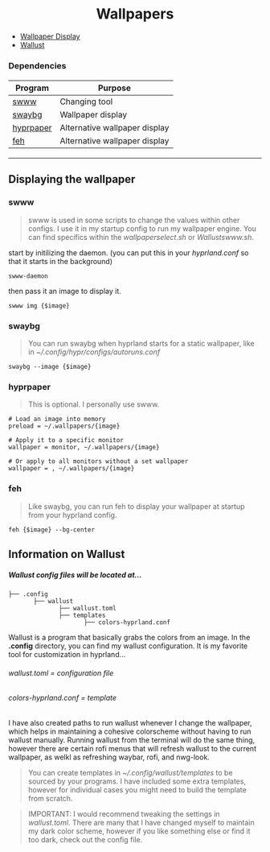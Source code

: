 <h1 align=center>
Wallpapers
</h1>

- [Wallpaper Display](#Displaying-the-wallpaper)
- [Wallust](#Information-on-Wallust)

### Dependencies

<h4 align=center>

| Program                                                            | Purpose                         |
|--------------------------------------------------------------------|---------------------------------|
| [swww](#swww)                                                   | Changing tool                   |
| [swaybg](#swaybg)                                               | Wallpaper display               |
| [hyprpaper](#hyprpaper)                                         | Alternative wallpaper display   |
| [feh](#feh)                                                     | Alternative wallpaper display   |

</h4>


---


## Displaying the wallpaper

### swww

> swww is used in some scripts to change the values within other configs. I use it in my startup config to run my wallpaper engine. You can find specifics within the *wallpaperselect.sh* or *Wallustswww.sh*.

start by initilizing the daemon. (you can put this in your *hyprland.conf* so that it starts in the background)
```
swww-daemon
```
then pass it an image to display it.
```
swww img {$image}
```

### swaybg

> You can run swaybg when hyprland starts for a static wallpaper, like in *~/.config/hypr/configs/autoruns.conf*

```
swaybg --image {$image}
```

### hyprpaper

> This is optional. I personally use swww.

```
# Load an image into memory
preload = ~/.wallpapers/{image}

# Apply it to a specific monitor
wallpaper = monitor, ~/.wallpapers/{image}

# Or apply to all monitors without a set wallpaper
wallpaper = , ~/.wallpapers/{image}
```

### feh

> Like swaybg, you can run feh to display your wallpaper at startup from your hyprland config.

```
feh {$image} --bg-center
```

## Information on Wallust

##### Wallust config files will be located at...
```
├── .config
       ├── wallust
              ├── wallust.toml
              ├── templates
                     ├── colors-hyprland.conf
```

Wallust is a program that basically grabs the colors from an image. In the **.config** directory, you can find my wallust configuration. It is my favorite tool for customization in hyprland... 

###### wallust.toml = configuration file
###### colors-hyprland.conf = template

<p>
  I have also created paths to run wallust whenever I change the wallpaper, which helps in maintaining a cohesive colorscheme without having to run wallust manually. Running wallust from the terminal will do the same thing, however there are certain rofi menus that will refresh wallust to the current wallpaper, as welkl as refreshing waybar, rofi, and nwg-look.
</p>

> You can create templates in *~/.config/wallust/templates* to be sourced by your programs. I have included some extra templates, however for individual cases you might need to build the template from scratch.

> IMPORTANT:  I would recommend tweaking the settings in *wallust.toml*. There are many that I have changed myself to maintain my dark color scheme, however if you like something else or find it too dark, check out the config file.

